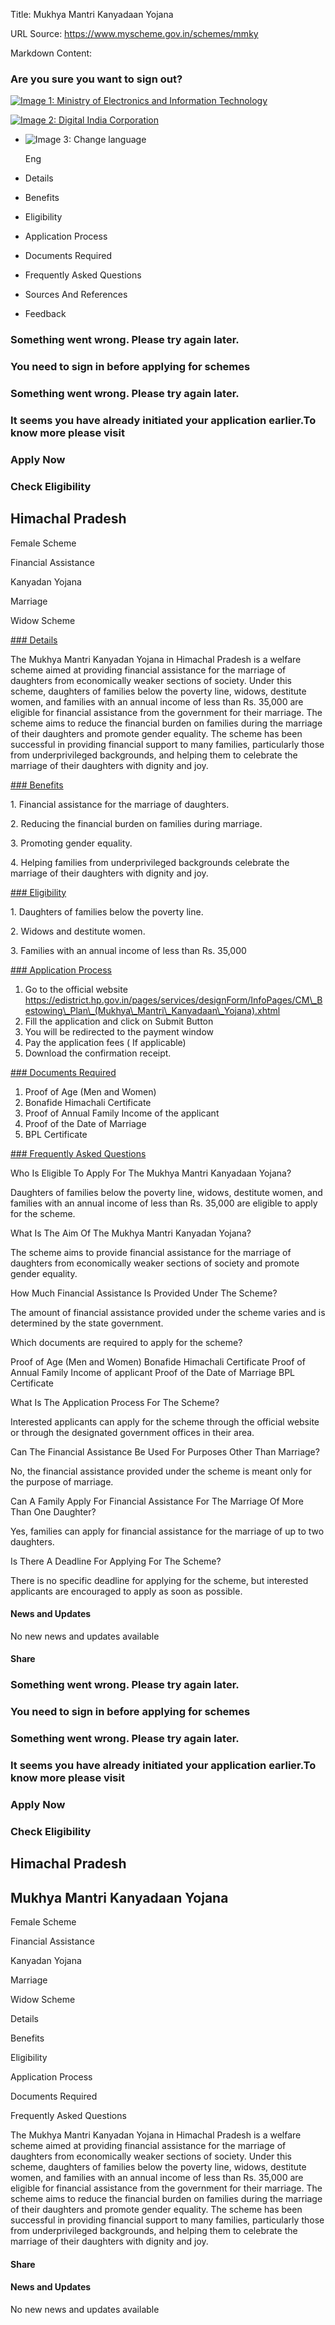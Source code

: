 Title: Mukhya Mantri Kanyadaan Yojana

URL Source: https://www.myscheme.gov.in/schemes/mmky

Markdown Content:
### Are you sure you want to sign out?

[![Image 1: Ministry of Electronics and Information Technology](https://cdn.myscheme.in/images/logos/emblem-black.svg)](https://www.myscheme.gov.in/)

[![Image 2: Digital India Corporation](https://cdn.myscheme.in/images/logos/digital-india-black.svg)](https://www.digitalindia.gov.in/)

*   ![Image 3: Change language](blob:https://www.myscheme.gov.in/b9a31d3949b1882a09ed2f8508d538f3)
    
    Eng
    

*   Details
*   Benefits
*   Eligibility
*   Application Process
*   Documents Required
*   Frequently Asked Questions
*   Sources And References
*   Feedback

### Something went wrong. Please try again later.

### 

### You need to sign in before applying for schemes

### Something went wrong. Please try again later.

### It seems you have already initiated your application earlier.To know more please visit

### Apply Now

### Check Eligibility

Himachal Pradesh
----------------

Female Scheme

Financial Assistance

Kanyadan Yojana

Marriage

Widow Scheme

[### Details](https://www.myscheme.gov.in/schemes/mmky#details)

The Mukhya Mantri Kanyadan Yojana in Himachal Pradesh is a welfare scheme aimed at providing financial assistance for the marriage of daughters from economically weaker sections of society. Under this scheme, daughters of families below the poverty line, widows, destitute women, and families with an annual income of less than Rs. 35,000 are eligible for financial assistance from the government for their marriage. The scheme aims to reduce the financial burden on families during the marriage of their daughters and promote gender equality. The scheme has been successful in providing financial support to many families, particularly those from underprivileged backgrounds, and helping them to celebrate the marriage of their daughters with dignity and joy.

[### Benefits](https://www.myscheme.gov.in/schemes/mmky#benefits)

1\. Financial assistance for the marriage of daughters.

2\. Reducing the financial burden on families during marriage.

3\. Promoting gender equality.

4\. Helping families from underprivileged backgrounds celebrate the marriage of their daughters with dignity and joy.

[### Eligibility](https://www.myscheme.gov.in/schemes/mmky#eligibility)

1\. Daughters of families below the poverty line.

2\. Widows and destitute women.

3\. Families with an annual income of less than Rs. 35,000

[### Application Process](https://www.myscheme.gov.in/schemes/mmky#application-process)

1.  Go to the official website https://edistrict.hp.gov.in/pages/services/designForm/InfoPages/CM\_Bestowing\_Plan\_(Mukhya\_Mantri\_Kanyadaan\_Yojana).xhtml
2.  Fill the application and click on Submit Button
3.  You will be redirected to the payment window
4.  Pay the application fees ( If applicable)
5.  Download the confirmation receipt.

[### Documents Required](https://www.myscheme.gov.in/schemes/mmky#documents-required)

1.  Proof of Age (Men and Women)
2.  Bonafide Himachali Certificate
3.  Proof of Annual Family Income of the applicant
4.  Proof of the Date of Marriage
5.  BPL Certificate

[### Frequently Asked Questions](https://www.myscheme.gov.in/schemes/mmky#faqs)

Who Is Eligible To Apply For The Mukhya Mantri Kanyadaan Yojana?

Daughters of families below the poverty line, widows, destitute women, and families with an annual income of less than Rs. 35,000 are eligible to apply for the scheme.

What Is The Aim Of The Mukhya Mantri Kanyadan Yojana?

The scheme aims to provide financial assistance for the marriage of daughters from economically weaker sections of society and promote gender equality.

How Much Financial Assistance Is Provided Under The Scheme?

The amount of financial assistance provided under the scheme varies and is determined by the state government.

Which documents are required to apply for the scheme?

Proof of Age (Men and Women) Bonafide Himachali Certificate Proof of Annual Family Income of applicant Proof of the Date of Marriage BPL Certificate

What Is The Application Process For The Scheme?

Interested applicants can apply for the scheme through the official website or through the designated government offices in their area.

Can The Financial Assistance Be Used For Purposes Other Than Marriage?

No, the financial assistance provided under the scheme is meant only for the purpose of marriage.

Can A Family Apply For Financial Assistance For The Marriage Of More Than One Daughter?

Yes, families can apply for financial assistance for the marriage of up to two daughters.

Is There A Deadline For Applying For The Scheme?

There is no specific deadline for applying for the scheme, but interested applicants are encouraged to apply as soon as possible.

#### News and Updates

No new news and updates available

#### Share

### Something went wrong. Please try again later.

### 

### You need to sign in before applying for schemes

### Something went wrong. Please try again later.

### It seems you have already initiated your application earlier.To know more please visit

### Apply Now

### Check Eligibility

Himachal Pradesh
----------------

Mukhya Mantri Kanyadaan Yojana
------------------------------

Female Scheme

Financial Assistance

Kanyadan Yojana

Marriage

Widow Scheme

Details

Benefits

Eligibility

Application Process

Documents Required

Frequently Asked Questions

The Mukhya Mantri Kanyadan Yojana in Himachal Pradesh is a welfare scheme aimed at providing financial assistance for the marriage of daughters from economically weaker sections of society. Under this scheme, daughters of families below the poverty line, widows, destitute women, and families with an annual income of less than Rs. 35,000 are eligible for financial assistance from the government for their marriage. The scheme aims to reduce the financial burden on families during the marriage of their daughters and promote gender equality. The scheme has been successful in providing financial support to many families, particularly those from underprivileged backgrounds, and helping them to celebrate the marriage of their daughters with dignity and joy.

#### Share

#### News and Updates

No new news and updates available
